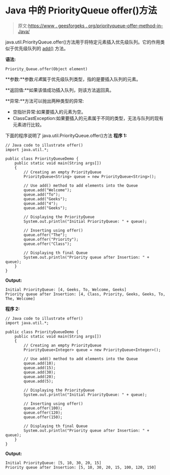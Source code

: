 # Java 中的 PriorityQueue offer()方法

> 原文:[https://www . geesforgeks . org/priorityqueue-offer-method-in-Java/](https://www.geeksforgeeks.org/priorityqueue-offer-method-in-java/)

java.util.PriorityQueue.offer()方法用于将特定元素插入优先级队列。它的作用类似于优先级队列的 [add()](https://www.geeksforgeeks.org/priorityqueue-add-method-in-java/) 方法。

**语法:**

```
Priority_Queue.offer(Object element)
```

**参数:**参数*元素*属于优先级队列类型，指的是要插入队列的元素。

**返回值:**如果该值成功插入队列，则该方法返回真。

**异常:**方法可以抛出两种类型的异常:

*   空指针异常:如果要插入的元素为空。
*   ClassCastException:如果要插入的元素属于不同的类型，无法与队列的现有元素进行比较。

下面的程序说明了 java.util.PriorityQueue.offer()方法
**程序 1:**

```
// Java code to illustrate offer()
import java.util.*;

public class PriorityQueueDemo {
    public static void main(String args[])
    {
        // Creating an empty PriorityQueue
        PriorityQueue<String> queue = new PriorityQueue<String>();

        // Use add() method to add elements into the Queue
        queue.add("Welcome");
        queue.add("To");
        queue.add("Geeks");
        queue.add("4");
        queue.add("Geeks");

        // Displaying the PriorityQueue
        System.out.println("Initial PriorityQueue: " + queue);

        // Inserting using offer()
        queue.offer("The");
        queue.offer("Priority");
        queue.offer("Class");

        // Displaying th final Queue
        System.out.println("Priority queue after Insertion: " + queue);
    }
}
```

**Output:**

```
Initial PriorityQueue: [4, Geeks, To, Welcome, Geeks]
Priority queue after Insertion: [4, Class, Priority, Geeks, Geeks, To, The, Welcome]

```

**程序 2:**

```
// Java code to illustrate offer()
import java.util.*;

public class PriorityQueueDemo {
    public static void main(String args[])
    {
        // Creating an empty PriorityQueue
        PriorityQueue<Integer> queue = new PriorityQueue<Integer>();

        // Use add() method to add elements into the Queue
        queue.add(10);
        queue.add(15);
        queue.add(30);
        queue.add(20);
        queue.add(5);

        // Displaying the PriorityQueue
        System.out.println("Initial PriorityQueue: " + queue);

        // Inserting using offer()
        queue.offer(100);
        queue.offer(120);
        queue.offer(150);

        // Displaying th final Queue
        System.out.println("Priority queue after Insertion: " + queue);
    }
}
```

**Output:**

```
Initial PriorityQueue: [5, 10, 30, 20, 15]
Priority queue after Insertion: [5, 10, 30, 20, 15, 100, 120, 150]

```
